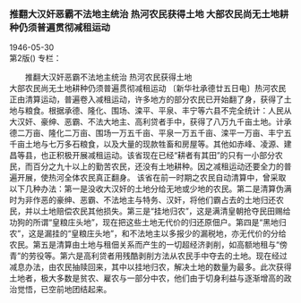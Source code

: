 ### 推翻大汉奸恶霸不法地主统治  热河农民获得土地  大部农民尚无土地耕种仍须普遍贯彻减租运动  

1946-05-30  
第2版()
专栏：

　　推翻大汉奸恶霸不法地主统治
    热河农民获得土地   
    大部农民尚无土地耕种仍须普遍贯彻减租运动
    〔新华社承德廿五日电〕热河农民正由清算运动，普遍卷入减租运动，许多地方的部分农民已开始翻了身，获得了土地与粮食。根据承德、隆化、围场、滦平、平泉、丰宁等六县不完全统计：人民从大汉奸、豪绅、恶霸、不法大地主、高利贷者手中，获得了八万九千亩土地。计承德二万亩、隆化二万亩、围场一万五千亩、平泉一万五千亩、滦平一万亩、丰宁五千亩土地与七万多石粮食，以及大量的现款牲畜和房屋等。其他如赤峰、凌源、建昌等县，也正积极开展减租运动。该省现在已经“耕者有其田”的只有一小部分农民，而百分之九十以上的勤苦农民，还没有土地耕种。因之减租运动还要全力的普遍开展，使热河全体农民真正翻身。
    该省在前一时期之农民自动清算中，曾采取以下几种办法：第一是没收大汉奸的土地分给无地或少地的农民。第二是清算伪满时为非作恶的豪绅、恶霸、不法地主与特务、汉奸，将他们霸占去的土地归还农民，并以土地赔偿农民其他损失。第三是“挂地归农”，这是满清皇朝抢夺民田赐给功狗的所谓“皇粮庄头地”，现在把这些土地无代价的归还原佃户。第四是“黑地归农”，这是漏挂的“皇粮庄头地”，和不法地主以多报少的漏税地，亦无代价的分给农民。第五是清算由土地与租佃关系而产生的一切超经济剥削，如高额地租与“傍青”的劳役等。第六是高利贷者用残酷剥削方法从农民手中夺去的土地。现在经过减息办法，由农民抽赎回来，其中以挂地归农，解决土地的数量为最多。此次获得土地者，极大多数是贫农、雇农与一部分中农，他们由于切身利益与逐渐增高的政治觉悟，已空前地团结起来。  
